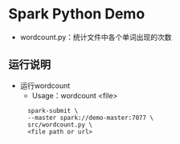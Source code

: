 # Spark Python Demo

- wordcount.py：统计文件中各个单词出现的次数


## 运行说明

- 运行wordcount
  - Usage：wordcount &lt;file&gt;
   ```
     spark-submit \
     --master spark://demo-master:7077 \
     src/wordcount.py \
     <file path or url>
   ```
